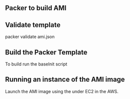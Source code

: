 ## Packer to build AMI

## Validate template
packer validate ami.json

## Build the Packer Template
To build run the baseInit script


## Running an instance of the AMI image
Launch the AMI image using the under EC2 in the AWS.
